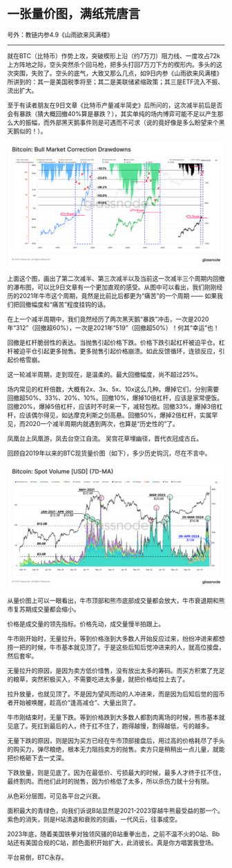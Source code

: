 # 一张量价图，满纸荒唐言

号外：教链内参4.9《山雨欲来风满楼》

* * *

就在BTC（比特币）作势上攻，突破楔形上沿（约7万刀）阻力线、一度攻占72k上方阵地之际，空头突然杀个回马枪，把多头打回7万刀下方的楔形内。多头的这次突围，失败了。空头的底气，大致又那么几点，如9日内参《山雨欲来风满楼》所讲到的：其一是美国税季将至；其二是美联储紧缩政策；其三是ETF流入不振、流出扩大。

至于有读者朋友在9日文章《比特币产量减半简史》后所问的，这次减半前后是否会有暴跌（猜大概回撤40%算是暴跌？），其实单纯的场内博弈可能不足以产生那么大的振幅，而外部黑天鹅事件则是可遇而不可求（说的竟好像是多么盼望来个黑天鹅似的！）。

![](2024-04-10-A01.png)

上面这个图，画出了第二次减半、第三次减半以及当前这一次减半三个周期内回撤的瀑布图，可以比9日文章有一个更加直观的感受。从图中可以看出，我们刚刚经历的2021年牛市这个周期，竟然是比前比后都更为“痛苦”的一个周期 —— 如果我们把回撤幅度和“痛苦”程度挂钩的话。

在上一个减半周期中，我们竟然经历了两次黑天鹅“暴跌”冲击，一次是2020年“312”（回撤超60%），一次是2021年“519”（回撤超50%）！何其“幸运”也！

回撤是杠杆脆弱性的表达。当抛售引起价格下跌。价格下跌引起杠杆被迫平仓。杠杆被迫平仓引起更多抛售。更多抛售引起价格崩溃。如此反馈循环，连锁反应，引起价格雪崩。

这一轮减半周期，走到现在，是温柔的。最大回撤幅度，尚不超过25%。

场内常见的杠杆倍数，大概有2x、3x、5x、10x这么几种。爆掉它们，分别需要回撤超50%、33%、20%、10%。回撤10%，爆掉10倍杠杆，应该是家常便饭。回撤20%，爆掉5倍杠杆，应该时不时来一下，减轻包袱。回撤33%，爆掉3倍杠杆，应该偶尔得见，如达摩克利斯之剑高悬。回撤50%，爆掉2倍杠杆，实属罕见，而2020一个减半周期内就遇到两次，也算是“历史性的”了。

凤凰台上凤凰游，凤去台空江自流。
吴宫花草埋幽径，晋代衣冠成古丘。

回顾自2019年以来的BTC现货量价图（如下），多少历史钩沉，尽在不言中。

![](2024-04-10-A02.png)

从量价图上可以一眼看出，牛市顶部和熊市底部成交量都会放大，牛市衰退期和熊市复苏期成交量都会缩小。

价格是成交量的领先指标。价格先动，成交量慢半拍跟上。

牛市刚开始时，无量拉升。等到价格涨到大多数人开始反应过来，纷纷冲进来都想捞一把的时候，牛市基本就见顶了。于是这些后知后觉冲进来的人，就高位接盘，然后套牢。

无量拉升的原因，是因为卖方低价惜售，没有放出太多的筹码。而买方积累了充足的粮草，突然积极买入，不需要吃进太多量，就把价格给拉上去了。

拉升放量，也就见顶了。不是因为望风而动的人冲进来，而是因为后知后觉的囤币者开始被唤醒，趁高价“逢高减仓”、大量出货了。

牛市刚结束时，无量下跌。等到价格跌到大多数人都割肉离场的时候，熊市基本就见底了。死扛到最后的人，终于扛不住了，跑得越慢，割得越低，亏的越多。

无量下跌的原因，则是因为买方已经在牛市顶部接盘后，用过高的价格耗尽了手头的购买力，弹尽粮绝，根本无力阻挡卖方的抛售。卖方只是稍稍出一点儿量，就能把价格砸下去一丈深。

下跌放量，则是见底了。因为在最低价、亏损最大的时候，最多人才终于扛不住，最终割肉。而他们此时的抛售，因为价格低了太多，所以杀伤力就十分有限。

从色彩分层图，可见各平台之兴衰。

面积最大的青绿色，向我们诉说B站显然是2021-2023穿越牛熊最受益的那一个。紫色的消失，则是H站清退和衰败的刻画，一代风云，往事成空。

2023年底，随着美国铁拳对独领风骚的B站重拳出击，之前不温不火的O站、Bb站还有美国合规的C站，颜色面积开始扩大，此消彼长。真是你方唱罢我登场。

平台易倒，BTC永存。
